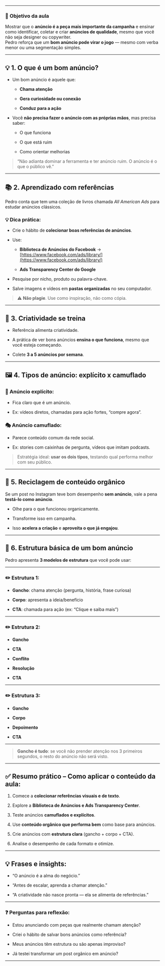 
---
### 🎯 **Objetivo da aula**

Mostrar que o **anúncio é a peça mais importante da campanha** e ensinar como identificar, coletar e criar **anúncios de qualidade**, mesmo que você não seja designer ou copywriter.  
Pedro reforça que um **bom anúncio pode virar o jogo** — mesmo com verba menor ou uma segmentação simples.

---

## 💡 1. O que é um bom anúncio?

- Um bom anúncio é aquele que:
    
    - **Chama atenção**
        
    - **Gera curiosidade ou conexão**
        
    - **Conduz para a ação**
        
- Você **não precisa fazer o anúncio com as próprias mãos**, mas precisa saber:
    
    - O que funciona
        
    - O que está ruim
        
    - Como orientar melhorias
        

> “Não adianta dominar a ferramenta e ter anúncio ruim. O anúncio é o que o público vê.”

---

## 📚 2. Aprendizado com referências

Pedro conta que tem uma coleção de livros chamada _All American Ads_ para estudar anúncios clássicos.

### 💡 Dica prática:

- Crie o hábito de **colecionar boas referências de anúncios**.
    
- Use:
    
    - **Biblioteca de Anúncios do Facebook** → [https://www.facebook.com/ads/library/](https://www.facebook.com/ads/library/)
        
    - **Ads Transparency Center do Google**
        
- Pesquise por nicho, produto ou palavra-chave.
    
- Salve imagens e vídeos em **pastas organizadas** no seu computador.
    

> ⚠️ **Não plagie**. Use como inspiração, não como cópia.

---

## 🧠 3. Criatividade se treina

- Referência alimenta criatividade.
    
- A prática de ver bons anúncios **ensina o que funciona**, mesmo que você esteja começando.
    
- Colete **3 a 5 anúncios por semana**.
    

---

## 🖼️ 4. Tipos de anúncio: **explícito** x **camuflado**

### 📢 Anúncio explícito:

- Fica claro que é um anúncio.
    
- Ex: vídeos diretos, chamadas para ação fortes, “compre agora”.
    

### 🎭 Anúncio camuflado:

- Parece conteúdo comum da rede social.
    
- Ex: stories com caixinhas de pergunta, vídeos que imitam podcasts.
    

> Estratégia ideal: **usar os dois tipos**, testando qual performa melhor com seu público.

---

## 🔄 5. Reciclagem de conteúdo orgânico

Se um post no Instagram teve bom desempenho **sem anúncio**, vale a pena **testá-lo como anúncio**.

- Olhe para o que funcionou organicamente.
    
- Transforme isso em campanha.
    
- Isso **acelera a criação** e **aproveita o que já engajou**.
    

---

## 📐 6. Estrutura básica de um bom anúncio

Pedro apresenta **3 modelos de estrutura** que você pode usar:

---

### ✏️ Estrutura 1:

- **Gancho**: chama atenção (pergunta, história, frase curiosa)
    
- **Corpo**: apresenta a ideia/benefício
    
- **CTA**: chamada para ação (ex: “Clique e saiba mais”)
    

---

### ✏️ Estrutura 2:

- **Gancho**
    
- **CTA**
    
- **Conflito**
    
- **Resolução**
    
- **CTA**
    

---

### ✏️ Estrutura 3:

- **Gancho**
    
- **Corpo**
    
- **Depoimento**
    
- **CTA**
    

---

> **Gancho é tudo**: se você não prender atenção nos 3 primeiros segundos, o resto do anúncio não será visto.

---

## ✅ Resumo prático – Como aplicar o conteúdo da aula:

1. Comece a **colecionar referências visuais e de texto**.
    
2. Explore a **Biblioteca de Anúncios e Ads Transparency Center**.
    
3. Teste anúncios **camuflados e explícitos**.
    
4. Use **conteúdo orgânico que performa bem** como base para anúncios.
    
5. Crie anúncios com **estrutura clara** (gancho + corpo + CTA).
    
6. Analise o desempenho de cada formato e otimize.
    

---

## 💡 Frases e insights:

- “O anúncio é a alma do negócio.”
    
- “Antes de escalar, aprenda a chamar atenção.”
    
- “A criatividade não nasce pronta — ela se alimenta de referências.”
    

---

### ❓ Perguntas para reflexão:

- Estou anunciando com peças que realmente chamam atenção?
    
- Criei o hábito de salvar bons anúncios como referência?
    
- Meus anúncios têm estrutura ou são apenas improviso?
    
- Já testei transformar um post orgânico em anúncio?
    

---

